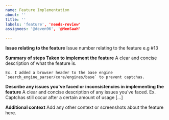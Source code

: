 ```yaml
---
name: Feature Implementation
about: ''
title: ''
labels: 'feature', 'needs-review'
assignees: '@deven96', '@MenSaaH'

---
```


**Issue relating to the feature**
Issue number relating to the feature e.g #13

**Summary of steps Taken to implement the feature**
A clear and concise description of what the feature is. 

```t
Ex. I added a browser header to the base engine `search_engine_parser/core/engines/base` to prevent captchas.
```

**Describe any issues you've faced or inconsistencies in implementing the feature**
A clear and concise description of any issues you've faced. Ex. Captchas still occur after a certain amount of usage [...]

**Additional context**
Add any other context or screenshots about the feature here.
